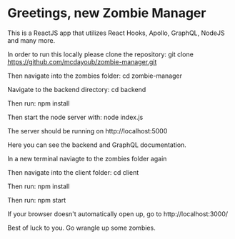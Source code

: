 # Greetings, new Zombie Manager

This is a ReactJS app that utilizes React Hooks, Apollo, GraphQL, NodeJS and many more.

In order to run this locally please clone the repository: git clone https://github.com/mcdayoub/zombie-manager.git

Then navigate into the zombies folder: cd zombie-manager

Navigate to the backend directory: cd backend

Then run: npm install

Then start the node server with: node index.js

The server should be running on http://localhost:5000

Here you can see the backend and GraphQL documentation.

In a new terminal naviagte to the zombies folder again

Then navigate into the client folder: cd client

Then run: npm install

Then run: npm start

If your browser doesn't automatically open up, go to http://localhost:3000/

Best of luck to you. Go wrangle up some zombies.
